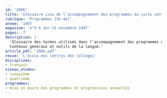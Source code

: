 ```yaml
---
id: '2886'
title: 'Glossaire issu de l’accompagnement des programmes du cycle central'
rubrique: 'Programmes [5e-4e]'
annee: '1997'
magazine: 'n°5-6 1er-15 novembre 1997'
pages: '7'
description: |-
  'Glossaire des termes utilisés dans l’accompagnement des programmes de français de cinquième-quatrième.
  Contenus généraux et outils de la langue.'
article_pdf: '2886.pdf'
revue: 'L’école des lettres des collèges'
disciplines:
- français
niveau_etudes:
- cinquième
- quatrième
programmes:
- mise en œuvre des programmes et progressions annuelles
---
```

